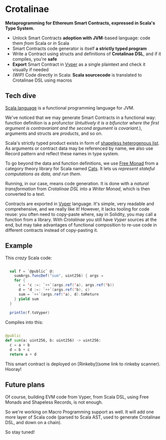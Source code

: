 # Crotalinae

**Metaprogramming for Ethereum Smart Contracts, expressed in Scala's Type System.**

- Unlock Smart Contracts **adoption with JVM**-based language: code them _from_ Scala or _in_ Scala
- Smart Contracts code generator is itself **a strictly typed program**
- Write a Contract using structs and definitions of **Crotalinae DSL**, and if it compiles, you're **safe**
- **Export** Smart Contract in [Vyper](https://github.com/ethereum/vyper) as a single plaintext and check it visually if needed
- _(WIP)_ Code directly in Scala: **Scala sourcecode** is translated to Crotalinae DSL using macros

## Tech dive

[Scala language](https://www.scala-lang.org/) is a functional programming language for JVM.
 
We've noticed that we may generate Smart Contracts in a functional way: function definition is a profunctor (_Intuitively it is a bifunctor where the first argument is contravariant and the second argument is covariant._), arguments and structs are _products_, and so on.

Scala's strictly typed product exists in form of [shapeless heterogenous list](https://github.com/milessabin/shapeless). As arguments or contract data may be referenced by name, we also use Record pattern and reflect these names in type system.

To go beyond the data and function definitions, we use [Free Monad](https://typelevel.org/cats/datatypes/freemonad.html) from a category theory library for Scala named [Cats](https://github.com/typelevel/cats). It lets us _represent stateful computations as data, and run them_.

Running, in our case, means code generation. It is done with a _natural transformation_ from _Crotalinae DSL_ into a _Writer Monad_, which is then converted to a text.

Contracts are exported in [Vyper](https://github.com/ethereum/vyper) language. 
It's simple, very readable and comprehensive, and we really like it! 
However, it lacks tooling for code reuse: you often need to copy-paste where, say in Solidity, you may call a function from a library. 
With _Crotalinae_ you still have _Vyper_ sources at the end, but may take advantages of functional composition to re-use code in different contracts instead of copy-pasting it.

## Example

This _crazy_ Scala code:

```scala

  val f = `@public` @:
    sumArgs.funcDef("sum", uint256) { args ⇒
    for {
      c ← 'c :=: `++`(args.ref('a), args.ref('b))
      d ← 'd :=: `++`(args.ref('b), c)
      sum ← `++`(args.ref('a), d).toReturn
    } yield sum
  }
  
  println(f.toVyper)

```

Compiles into this:

```python

@public
def sum(a: uint256, b: uint256) -> uint256:
  c = a + b
  d = b + c
  return a + d

```

This smart contract is deployed on [Rinkeby](some link to rinkeby scanner). Hooray!

## Future plans

Of course, building EVM code from Vyper, from Scala DSL, using Free Monads and Shapeless Records, is not enough.

So we're working on Macro Programming support as well. 
It will add one more layer of Scala code (parsed to Scala AST, used to generate Crotalinae DSL, and down on a chain).

So stay tuned!
